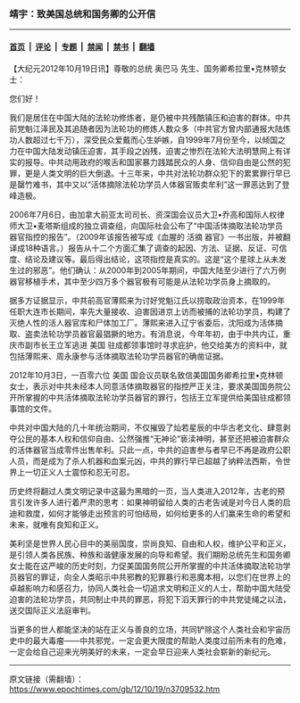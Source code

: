 ### 靖宇：致美国总统和国务卿的公开信

---

#### [首页](../../../..?n3709532) &nbsp;|&nbsp; [评论](../../../../../epoch-comment?n3709532) &nbsp;|&nbsp; [专题](../../../../../epoch-special?n3709532) &nbsp;|&nbsp; [禁闻](../../../../../epoch-news?n3709532) &nbsp;|&nbsp; [禁书](../../../../../books?n3709532) &nbsp;|&nbsp; [翻墙](https://github.com/gfw-breaker/nogfw/blob/master/README.md?n3709532)


<div class="post_content" id="artbody" itemprop="articleBody">
 <!-- article content begin -->
 <p>
  【大纪元2012年10月19日讯】尊敬的总统
  <ok href="https://www.epochtimes.com/gb/tag/%E5%A5%A5%E5%B7%B4%E9%A9%AC.html">
   奥巴马
  </ok>
  先生、国务卿希拉里•克林顿女士：
 </p>
 <p>
  您们好！
 </p>
 <p>
  我们是居住在中国大陆的法轮功修炼者，是仍被中共残酷镇压和迫害的群体。中共前党魁江泽民及其追随者因为法轮功的修炼人数众多（中共官方曾内部通报大陆炼功人数超过七千万），深受民众爱戴而心生妒嫉，自1999年7月份至今，以倾国之力在中国大陆发动镇压迫害，其手段之凶残，迫害之惨烈在法轮大法明慧网上有详实的报导。中共动用政府的喉舌和国家暴力践踏民众的人身、信仰自由是公然的犯罪，更是人类文明的巨大倒退。十三年来，中共对法轮功群众犯下的累累罪行早已是罄竹难书，其中又以“活体摘除法轮功学员人体器官贩卖牟利”这一罪恶达到了登峰造极。
 </p>
 <p>
  2006年7月6日，由加拿大前亚太司司长、资深国会议员大卫•乔高和国际人权律师大卫•麦塔斯组成的独立调查组，向国际社会公布了“中国活体摘取法轮功学员器官指控的报告”。（2009年该报告被写成《血腥的
  <ok href="https://www.epochtimes.com/gb/tag/%E6%B4%BB%E6%91%98.html">
   活摘
  </ok>
  器官》一书出版，并被翻译成18种语言。）报告从十二个方面汇集了调查的起因、方法、证据、反证、可信度、结论及建议等。最后得出结论，这项指控是真实的。这是“这个星球上从未发生过的邪恶”。他们确认：从2000年到2005年期间，中国大陆至少进行了六万例器官移植手术，其中至少四万多个器官极有可能是从法轮功学员身上摘取的。
 </p>
 <p>
  据多方证据显示，中共前高官薄熙来为讨好党魁江氏以捞取政治资本，在1999年任职大连市长期间，率先大量接收、迫害因进京上访而被捕的法轮功学员，构建了灭绝人性的活人器官库和尸体加工厂。薄熙来进入辽宁省委后，沈阳成为活体摘取、盗卖法轮功学员器官最猖獗的地方。有消息说，今年年初，由于中共内讧，重庆市副市长王立军逃进
  <ok href="https://www.epochtimes.com/gb/tag/%E7%BE%8E%E5%9B%BD.html">
   美国
  </ok>
  驻成都领事馆时寻求庇护，他交给美方的资料中，就包括薄熙来、周永康参与活体摘取法轮功学员器官的确凿证据。
 </p>
 <p>
  2012年10月3日，一百零六位
  <ok href="https://www.epochtimes.com/gb/tag/%E7%BE%8E%E5%9B%BD.html">
   美国
  </ok>
  国会议员联名致信美国国务卿希拉里•克林顿女士，表示对中共未经本人同意活体摘取器官的指控严正关注，要求美国国务院公开所掌握的中共活体摘取法轮功学员器官的罪行，包括王立军提供给美国驻成都领事馆的文件。
 </p>
 <p>
  中共对中国大陆的几十年统治期间，不仅摧毁了灿若星辰的中华古老文化、肆意剥夺公民的基本人权和信仰自由、公然强推“无神论”亵渎神明，甚至还把被迫害群众的活体器官当成零件出售牟利。只此一点，中共的迫害参与者早已不再是政府公职人员，而是成为了杀人机器和血案元凶，中共的罪行早已超越了纳粹法西斯，令世界上一切正义人士震惊和忍无可忍。
 </p>
 <p>
  历史终将翻过人类文明记录中这最为黑暗的一页，当人类进入2012年，古老的预言引发许多人进行着严肃的思考：如果神明留给人类的古老告诫是对今日人类的启迪和救度，如何才能够走出预言的可怕结局，如何给更多的人们赢来生命的希望和未来，就唯有良知和正义。
 </p>
 <p>
  美利坚是世界人民心目中的美丽国度，崇尚良知、自由和人权，维护公平和正义，是引领人类各民族、种族和谐健康发展的向导和希望。我们期盼总统先生和国务卿女士能在这严峻的历史时刻，力促美国国务院公开所掌握的中共活体摘取法轮功学员器官的罪证，向全人类昭示中共邪教的犯罪暴行和恶魔本相，以您们在世界上的卓越影响力和感召力，协同人类社会一切追求文明和正义的人士，帮助中国大陆受迫害的法轮功学员，共同制止中共的罪恶，将犯下滔天罪行的中共党徒绳之以法，送交国际正义法庭审判。
 </p>
 <p>
  当更多的世人都能坚决的站在正义与善良的立场，共同铲除这个人类社会和宇宙历史中的最大毒瘤——中共邪党，一定会更大限度的帮助人类度过前所未有的危难，一定会给自己迎来光明美好的未来，一定会早日迎来人类社会崭新的新纪元。
 </p>
 <p>
 </p>
 <!-- article content end -->
 <div id="below_article_ad">
 </div>
</div>


---

原文链接（需翻墙）：https://www.epochtimes.com/gb/12/10/19/n3709532.htm